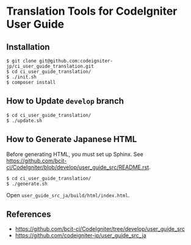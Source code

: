 # Translation Tools for CodeIgniter User Guide

## Installation

~~~
$ git clone git@github.com:codeigniter-jp/ci_user_guide_translation.git
$ cd ci_user_guide_translation/
$ ./init.sh
$ composer install
~~~

## How to Update `develop` branch

~~~
$ cd ci_user_guide_translation/
$ ./update.sh
~~~

## How to Generate Japanese HTML

Before generating HTML, you must set up Sphinx. See <https://github.com/bcit-ci/CodeIgniter/blob/develop/user_guide_src/README.rst>.

~~~
$ cd ci_user_guide_translation/
$ ./generate.sh
~~~

Open `user_guide_src_ja/build/html/index.html`.

## References

* https://github.com/bcit-ci/CodeIgniter/tree/develop/user_guide_src
* https://github.com/codeigniter-jp/user_guide_src_ja
